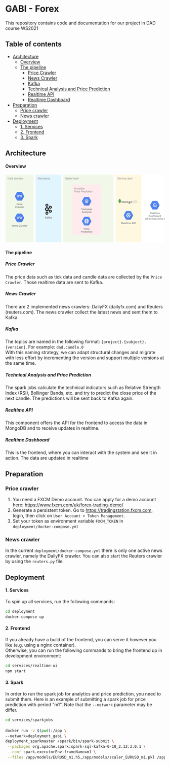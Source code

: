 # GABI - Forex

This repository contains code and documentation for our project in DAD course WS2021

## Table of contents
- [Architecture](#architecture)
    + [Overview](#overview)
    + [The pipeline](#the-pipeline)
      - [Price Crawler](#price-crawler)
      - [News Crawler](#news-crawler)
      - [Kafka](#kafka)
      - [Technical Analysis and Price Prediction](#technical-analysis-and-price-prediction)
      - [Realtime API](#realtime-api)
      - [Realtime Dashboard](#realtime-dashboard)
- [Preparation](#preparation)
  * [Price crawler](#price-crawler)
  * [News crawler](#news-crawler)
- [Deployment](#deployment)
    + [1. Services](#1-services)
    + [2. Frontend](#2-frontend)
    + [3. Spark](#3-spark)
## Architecture
#### Overview
![](docs/arch.png)

#### The pipeline
##### Price Crawler
The price data such as tick data and candle data are collected by the `Price Crawler`.
Those realtime data are sent to Kafka.
##### News Crawler
There are 2 implemented news crawlers: DailyFX (dailyfx.com) and Reuters (reuters.com).
The news crawler collect the latest news and sent them to Kafka.   
##### Kafka
The topics are named in the following format: `{project}.{subject}.{version}`. For example: `dad.candle.0`  
With this naming strategy, 
we can adapt structural changes and migrate with less effort by incrementing the version and support multiple versions at the same time.
##### Technical Analysis and Price Prediction
The spark jobs calculate the technical indicators such as Relative Strength Index (RSI), Bollinger Bands, etc. and try to predict the close price of the next candle.
The predictions will be sent back to Kafka again.
##### Realtime API
This component offers the API for the frontend to access the data in MongoDB and to receive updates in realtime. 

##### Realtime Dashboard
This is the frontend, where you can interact with the system and see it in action. The data are updated in realtime 
## Preparation
### Price crawler
1. You need a FXCM Demo account. You can apply for a demo account here: https://www.fxcm.com/uk/forex-trading-demo/
2. Generate a persistent token. Go to https://tradingstation.fxcm.com, login, then click on `User Account > Token Management`.
3. Set your token as environment variable `FXCM_TOKEN` in `deployment/docker-compose.yml`

### News crawler
In the current `deployment/docker-compose.yml` there is only one active news crawler, namely the DailyFX crawler. You can also 
start the Reuters crawler by using the `reuters.py` file.

## Deployment
#### 1. Services
To spin up all services, run the following commands:
```bash
cd deployment
docker-compose up
```
#### 2. Frontend
If you already have a build of the frontend, you can serve it however you like (e.g. using a nginx container).  
Otherwise, you can run the following commands to bring the frontend up in development environment:
```bash
cd services/realtime-ui
npm start
```

#### 3. Spark
In order to run the spark job for analytics and price prediction, you need to submit them.
Here is an example of submitting a spark job for price prediction with period "m1".
Note that the `--network` parameter may be differ.
```bash
cd services/sparkjobs

docker run -v $(pwd):/app \
--network=deployment_gabi \
deployment_sparkmaster /spark/bin/spark-submit \
 --packages org.apache.spark:spark-sql-kafka-0-10_2.12:3.0.1 \
 --conf spark.executorEnv.frameName=m1 \
 --files /app/models/EURUSD_m1.h5,/app/models/scaler_EURUSD_m1.pkl /app/price.py
```

